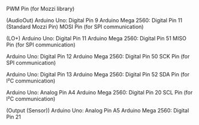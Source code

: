 PWM Pin (for Mozzi library)

(AudioOut)
Arduino Uno: Digital Pin 9
Arduino Mega 2560: Digital Pin 11 (Standard Mozzi Pin)
MOSI Pin (for SPI communication)

(LO+)
Arduino Uno: Digital Pin 11
Arduino Mega 2560: Digital Pin 51
MISO Pin (for SPI communication)

Arduino Uno: Digital Pin 12
Arduino Mega 2560: Digital Pin 50
SCK Pin (for SPI communication)

Arduino Uno: Digital Pin 13
Arduino Mega 2560: Digital Pin 52
SDA Pin (for I²C communication)

Arduino Uno: Analog Pin A4
Arduino Mega 2560: Digital Pin 20
SCL Pin (for I²C communication)

(Output (Sensor))
Arduino Uno: Analog Pin A5
Arduino Mega 2560: Digital Pin 21
